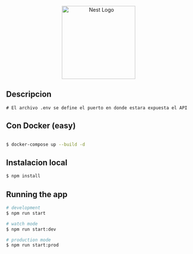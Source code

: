 <p align="center">
  <a href="http://nestjs.com/" target="blank"><img src="https://nestjs.com/img/logo-small.svg" width="200" alt="Nest Logo" /></a>
</p>



## Descripcion 
```
# El archivo .env se define el puerto en donde estara expuesta el API

```


## Con Docker (easy)

```bash

$ docker-compose up --build -d

```


## Instalacion local

```bash
$ npm install
```

## Running the app

```bash
# development
$ npm run start

# watch mode
$ npm run start:dev

# production mode
$ npm run start:prod
```



